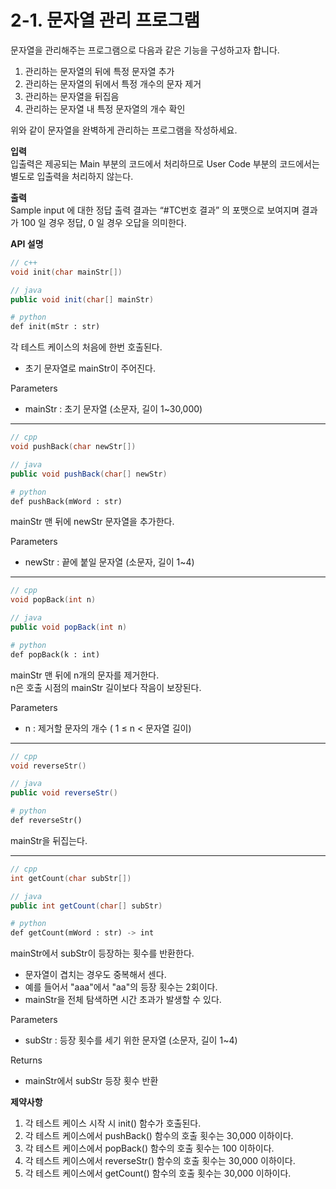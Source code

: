 # 2-1. 문자열 관리 프로그램

문자열을 관리해주는 프로그램으로 다음과 같은 기능을 구성하고자 합니다.  

1. 관리하는 문자열의 뒤에 특정 문자열 추가  
2. 관리하는 문자열의 뒤에서 특정 개수의 문자 제거  
3. 관리하는 문자열을 뒤집음  
4. 관리하는 문자열 내 특정 문자열의 개수 확인  

위와 같이 문자열을 완벽하게 관리하는 프로그램을 작성하세요.  

**입력**  
입출력은 제공되는 Main 부분의 코드에서 처리하므로 User Code 부분의 코드에서는 별도로 입출력을 처리하지 않는다.  

**출력**  
Sample input 에 대한 정답 출력 결과는 “#TC번호 결과” 의 포맷으로 보여지며 결과가 100 일 경우 정답, 0 일 경우 오답을 의미한다.  

**API 설명**  

```cpp
// c++
void init(char mainStr[])
```
```java
// java
public void init(char[] mainStr)
```
```py
# python
def init(mStr : str)
```

각 테스트 케이스의 처음에 한번 호출된다.  
- 초기 문자열로 mainStr이 주어진다.  


Parameters
- mainStr : 초기 문자열 (소문자, 길이 1~30,000)  

---

```cpp
// cpp
void pushBack(char newStr[])
```
```java
// java
public void pushBack(char[] newStr)
```
```py
# python
def pushBack(mWord : str)
```

mainStr 맨 뒤에 newStr 문자열을 추가한다.  


Parameters  
- newStr : 끝에 붙일 문자열 (소문자, 길이 1~4)

---

```cpp
// cpp
void popBack(int n)
```
```java
// java
public void popBack(int n)
```

```py
# python
def popBack(k : int)
```

mainStr 맨 뒤에 n개의 문자를 제거한다.  
n은 호출 시점의 mainStr 길이보다 작음이 보장된다.  

Parameters  
- n : 제거할 문자의 개수 ( 1 ≤ n < 문자열 길이)  

---

```cpp
// cpp
void reverseStr()
```
```java
// java
public void reverseStr()
```
```py
# python
def reverseStr()
```

mainStr을 뒤집는다.  

---

```cpp
// cpp
int getCount(char subStr[])
```
```java
// java
public int getCount(char[] subStr)
```
```py
# python
def getCount(mWord : str) -> int
```

mainStr에서 subStr이 등장하는 횟수를 반환한다.  
- 문자열이 겹치는 경우도 중복해서 센다.  
- 예를 들어서 "aaa"에서 "aa"의 등장 횟수는 2회이다.  
- mainStr을 전체 탐색하면 시간 초과가 발생할 수 있다.   


Parameters  
- subStr : 등장 횟수를 세기 위한 문자열 (소문자, 길이 1~4)  


Returns  
- mainStr에서 subStr 등장 횟수 반환  


**제약사항**
1. 각 테스트 케이스 시작 시 init() 함수가 호출된다.  
2. 각 테스트 케이스에서 pushBack() 함수의 호출 횟수는 30,000 이하이다.  
3. 각 테스트 케이스에서 popBack() 함수의 호출 횟수는 100 이하이다.  
4. 각 테스트 케이스에서 reverseStr() 함수의 호출 횟수는 30,000 이하이다.  
5. 각 테스트 케이스에서 getCount() 함수의 호출 횟수는 30,000 이하이다.  
